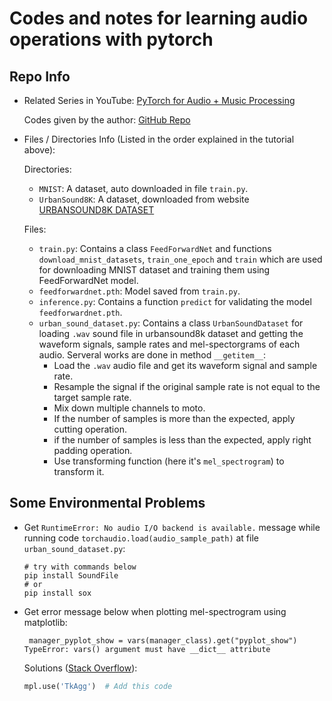 # Codes and notes for learning audio operations with pytorch

## Repo Info

- Related Series in YouTube: [PyTorch for Audio + Music Processing](https://www.youtube.com/watch?v=gp2wZqDoJ1Y&t=2s)

  Codes given by the author: [GitHub Repo](https://github.com/musikalkemist/pytorchforaudio)

- Files / Directories Info (Listed in the order explained in the tutorial above):

  Directories:

  - `MNIST`: A dataset, auto downloaded in file `train.py`.
  - `UrbanSound8K`: A dataset, downloaded from website [URBANSOUND8K DATASET](https://urbansounddataset.weebly.com/urbansound8k.html)

  Files:

  - `train.py`: Contains a class `FeedForwardNet` and functions `download_mnist_datasets`, `train_one_epoch` and `train` which are used for downloading MNIST dataset and training them using FeedForwardNet model.
  - `feedforwardnet.pth`: Model saved from `train.py`.
  - `inference.py`: Contains a function `predict` for validating the model `feedforwardnet.pth`.
  - `urban_sound_dataset.py`: Contains a class `UrbanSoundDataset` for loading `.wav` sound file in urbansound8k dataset and getting the waveform signals, sample rates and mel-spectorgrams of each audio. Serveral works are done in method `__getitem__`:
    - Load the `.wav` audio file and get its waveform signal and sample rate.
    - Resample the signal if the original sample rate is not equal to the target sample rate.
    - Mix down multiple channels to moto.
    - If the number of samples is more than the expected, apply cutting operation.
    - if the number of samples is less than the expected, apply right padding operation.
    - Use transforming function (here it's `mel_spectrogram`) to transform it.

## Some Environmental Problems

- Get `RuntimeError: No audio I/O backend is available.` message while running code `torchaudio.load(audio_sample_path)` at file `urban_sound_dataset.py`:

  ```shell
  # try with commands below
  pip install SoundFile
  # or
  pip install sox
  ```

- Get error message below when plotting mel-spectrogram using matplotlib:

  ```none
   manager_pyplot_show = vars(manager_class).get("pyplot_show")
  TypeError: vars() argument must have __dict__ attribute
  ```

  Solutions ([Stack Overflow](https://stackoverflow.com/questions/75453995/pandas-plot-vars-argument-must-have-dict-attribute)):

  ```python
  mpl.use('TkAgg')  # Add this code
  ```

  